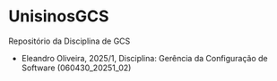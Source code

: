 # UnisinosGCS
Repositório da Disciplina de GCS
- Eleandro Oliveira, 2025/1, Disciplina: Gerência da Configuração de Software (060430_20251_02)
